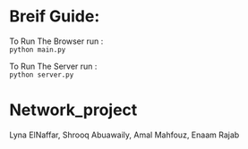 # Breif Guide:

To Run The Browser run :  
```python main.py```
                      

To Run The Server run :  
```python server.py```
                      
                      

# Network_project
Lyna ElNaffar,
Shrooq Abuawaily,
Amal Mahfouz,
Enaam Rajab


